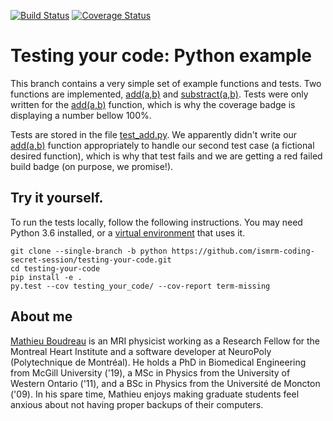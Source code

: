 [![Build Status](https://travis-ci.com/ismrm-coding-secret-session/testing-your-code.svg?branch=python)](https://travis-ci.com/ismrm-coding-secret-session/testing-your-code)
[![Coverage Status](https://coveralls.io/repos/github/ismrm-coding-secret-session/testing-your-code/badge.svg?branch=python)](https://coveralls.io/github/ismrm-coding-secret-session/testing-your-code?branch=python)

# Testing your code: Python example

This branch contains a very simple set of example functions and tests. Two functions are implemented, [add(a,b)](https://github.com/ismrm-coding-secret-session/testing-your-code/blob/python/testing_your_code/math/add.py) and [substract(a,b)](https://github.com/ismrm-coding-secret-session/testing-your-code/blob/python/testing_your_code/math/substract.py). Tests were only written for the [add(a,b)](https://github.com/ismrm-coding-secret-session/testing-your-code/blob/python/testing_your_code/math/add.py) function, which is why the coverage badge is displaying a number bellow 100%.

Tests are stored in the file [test_add.py](https://github.com/ismrm-coding-secret-session/testing-your-code/blob/python/tests/math/test_add.py). We apparently didn't write our [add(a,b)](https://github.com/ismrm-coding-secret-session/testing-your-code/blob/python/testing_your_code/math/add.py) function appropriately to handle our second test case (a fictional desired function), which is why that test fails and we are getting a red failed build badge (on purpose, we promise!).

## Try it yourself.

To run the tests locally, follow the following instructions. You may need Python 3.6 installed, or a [virtual environment](https://docs.conda.io/projects/conda/en/latest/user-guide/tasks/manage-environments.html) that uses it.

```
git clone --single-branch -b python https://github.com/ismrm-coding-secret-session/testing-your-code.git
cd testing-your-code
pip install -e .
py.test --cov testing_your_code/ --cov-report term-missing
```

## About me

[Mathieu Boudreau](https://github.com/mathieuboudreau) is an MRI physicist working as a Research Fellow for the
Montreal Heart Institute and a software developer at NeuroPoly (Polytechnique
de Montréal). He holds a PhD in Biomedical Engineering from McGill University
('19), a MSc in Physics from the University of Western Ontario ('11), and a BSc
in Physics from the Université de Moncton ('09). In his spare time, Mathieu
enjoys making graduate students feel anxious about not having proper backups of
their computers.
